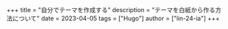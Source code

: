 +++
title = "自分でテーマを作成する"
description = "テーマを白紙から作る方法について"
date = 2023-04-05
tags = ["Hugo"]
author = ["lin-24-ia"]
+++

# 